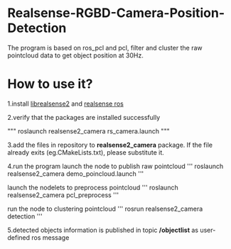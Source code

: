 # Realsense-RGBD-Camera-Position-Detection
The program is based on ros_pcl and pcl, filter and cluster the raw pointcloud data to get object position at 30Hz.

# How to use it?
1.install [librealsense2](http://wiki.ros.org/librealsense2) and [realsense ros](wiki.ros.org/realsense2_camera)

2.verify that the packages are installed successfully

"""
    roslaunch realsense2_camera rs_camera.launch
"""

3.add the files in repository to **realsense2_camera** package.
If the file already exits (eg.CMakeLists.txt), please substitute it.

4.run the program
launch the node to publish raw pointcloud
'''
roslaunch realsense2_camera demo_poincloud.launch
'''

launch the nodelets to preprocess pointcloud
'''
roslaunch realsense2_camera pcl_preprocess
'''

run the node to clustering pointcloud
'''
rosrun realsense2_camera detection
'''

5.detected objects information is published in topic **/objectlist** as user-defined ros message
